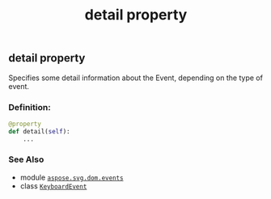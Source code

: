 ﻿---
title: detail property
second_title: Aspose.SVG for Python via .NET API References
description: 
type: docs
weight: 230
url: /python-net/aspose.svg.dom.events/keyboardevent/detail/
is_root: false
---

## detail property


Specifies some detail information about the Event, depending on the type of event.
### Definition:
```python
@property
def detail(self):
    ...
```

### See Also
* module [`aspose.svg.dom.events`](../../)
* class [`KeyboardEvent`](/svg/python-net/aspose.svg.dom.events/keyboardevent)
